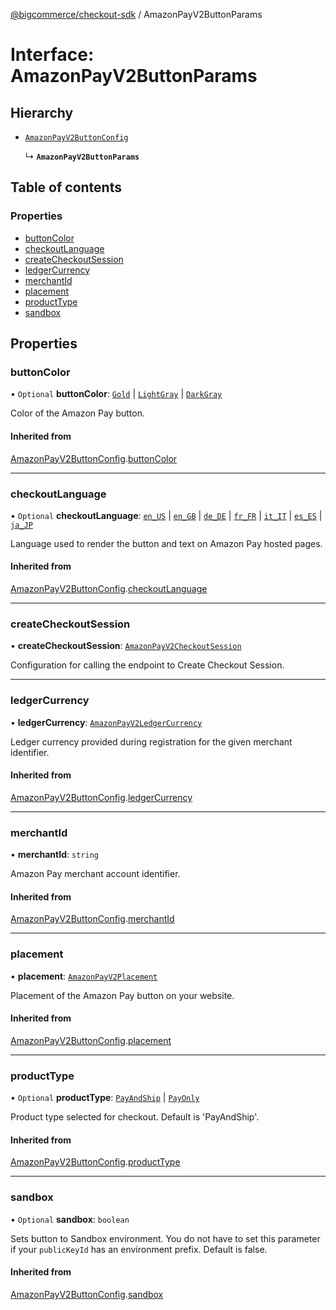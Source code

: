 [@bigcommerce/checkout-sdk](../README.md) / AmazonPayV2ButtonParams

# Interface: AmazonPayV2ButtonParams

## Hierarchy

- [`AmazonPayV2ButtonConfig`](AmazonPayV2ButtonConfig.md)

  ↳ **`AmazonPayV2ButtonParams`**

## Table of contents

### Properties

- [buttonColor](AmazonPayV2ButtonParams.md#buttoncolor)
- [checkoutLanguage](AmazonPayV2ButtonParams.md#checkoutlanguage)
- [createCheckoutSession](AmazonPayV2ButtonParams.md#createcheckoutsession)
- [ledgerCurrency](AmazonPayV2ButtonParams.md#ledgercurrency)
- [merchantId](AmazonPayV2ButtonParams.md#merchantid)
- [placement](AmazonPayV2ButtonParams.md#placement)
- [productType](AmazonPayV2ButtonParams.md#producttype)
- [sandbox](AmazonPayV2ButtonParams.md#sandbox)

## Properties

### buttonColor

• `Optional` **buttonColor**: [`Gold`](../enums/AmazonPayV2ButtonColor.md#gold) \| [`LightGray`](../enums/AmazonPayV2ButtonColor.md#lightgray) \| [`DarkGray`](../enums/AmazonPayV2ButtonColor.md#darkgray)

Color of the Amazon Pay button.

#### Inherited from

[AmazonPayV2ButtonConfig](AmazonPayV2ButtonConfig.md).[buttonColor](AmazonPayV2ButtonConfig.md#buttoncolor)

___

### checkoutLanguage

• `Optional` **checkoutLanguage**: [`en_US`](../enums/AmazonPayV2CheckoutLanguage.md#en_us) \| [`en_GB`](../enums/AmazonPayV2CheckoutLanguage.md#en_gb) \| [`de_DE`](../enums/AmazonPayV2CheckoutLanguage.md#de_de) \| [`fr_FR`](../enums/AmazonPayV2CheckoutLanguage.md#fr_fr) \| [`it_IT`](../enums/AmazonPayV2CheckoutLanguage.md#it_it) \| [`es_ES`](../enums/AmazonPayV2CheckoutLanguage.md#es_es) \| [`ja_JP`](../enums/AmazonPayV2CheckoutLanguage.md#ja_jp)

Language used to render the button and text on Amazon Pay hosted pages.

#### Inherited from

[AmazonPayV2ButtonConfig](AmazonPayV2ButtonConfig.md).[checkoutLanguage](AmazonPayV2ButtonConfig.md#checkoutlanguage)

___

### createCheckoutSession

• **createCheckoutSession**: [`AmazonPayV2CheckoutSession`](AmazonPayV2CheckoutSession.md)

Configuration for calling the endpoint to Create Checkout Session.

___

### ledgerCurrency

• **ledgerCurrency**: [`AmazonPayV2LedgerCurrency`](../enums/AmazonPayV2LedgerCurrency.md)

Ledger currency provided during registration for the given merchant identifier.

#### Inherited from

[AmazonPayV2ButtonConfig](AmazonPayV2ButtonConfig.md).[ledgerCurrency](AmazonPayV2ButtonConfig.md#ledgercurrency)

___

### merchantId

• **merchantId**: `string`

Amazon Pay merchant account identifier.

#### Inherited from

[AmazonPayV2ButtonConfig](AmazonPayV2ButtonConfig.md).[merchantId](AmazonPayV2ButtonConfig.md#merchantid)

___

### placement

• **placement**: [`AmazonPayV2Placement`](../enums/AmazonPayV2Placement.md)

Placement of the Amazon Pay button on your website.

#### Inherited from

[AmazonPayV2ButtonConfig](AmazonPayV2ButtonConfig.md).[placement](AmazonPayV2ButtonConfig.md#placement)

___

### productType

• `Optional` **productType**: [`PayAndShip`](../enums/AmazonPayV2PayOptions.md#payandship) \| [`PayOnly`](../enums/AmazonPayV2PayOptions.md#payonly)

Product type selected for checkout. Default is 'PayAndShip'.

#### Inherited from

[AmazonPayV2ButtonConfig](AmazonPayV2ButtonConfig.md).[productType](AmazonPayV2ButtonConfig.md#producttype)

___

### sandbox

• `Optional` **sandbox**: `boolean`

Sets button to Sandbox environment. You do not have to set this parameter
if your `publicKeyId` has an environment prefix. Default is false.

#### Inherited from

[AmazonPayV2ButtonConfig](AmazonPayV2ButtonConfig.md).[sandbox](AmazonPayV2ButtonConfig.md#sandbox)
